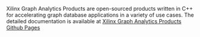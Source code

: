 Xilinx Graph Analytics Products are open-sourced products written in C++ for 
accelerating graph database applications in a variety of use cases. The detailed 
documentation is available at [Xilinx Graph Analytics Products Github Pages](https://xilinx.github.io/graphanalytics/)